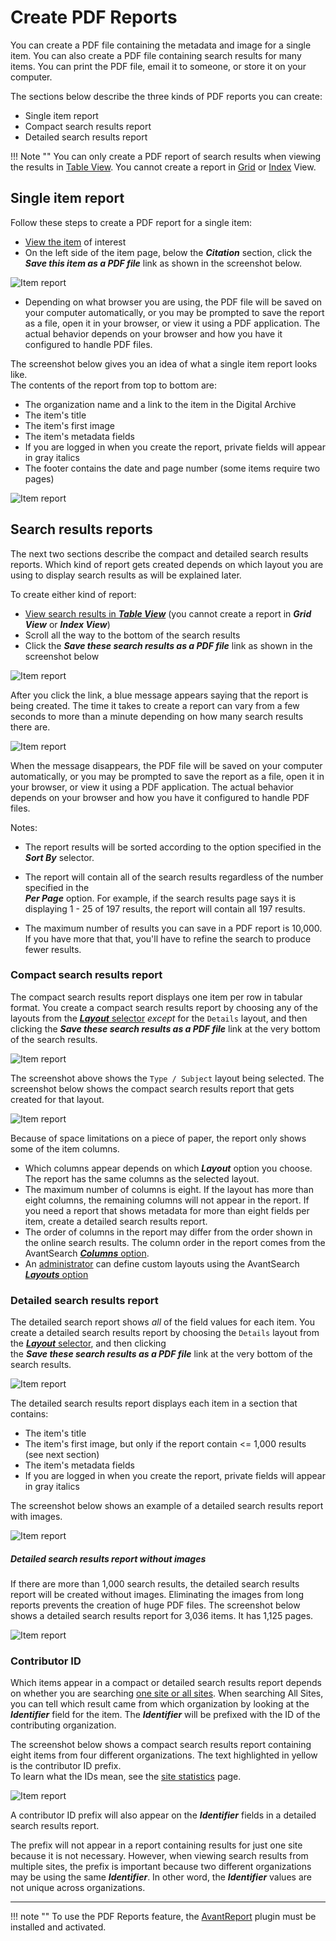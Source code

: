 # Create PDF Reports

You can create a PDF file containing the metadata and image for a single item. You can also
create a PDF file containing search results for many items. You can print the PDF file,
email it to someone, or store it on your computer.

The sections below describe the three kinds of PDF reports you can create:

-   Single item report
-   Compact search results report
-   Detailed search results report

!!! Note ""
    You can only create a PDF report of search results when viewing the results in [Table View](/user/viewing-search-results/#table-view). You cannot create a report in [Grid](/user/viewing-search-results/#grid-view) or [Index](/user/viewing-search-results/#index-view) View.

## Single item report

Follow these steps to create a PDF report for a single item:

-   [View the item](/user/viewing-items/) of interest
-   On the left side of the item page, below the **_Citation_** section, click the  
    **_Save this item as a PDF file_** link as shown in the screenshot below.

![Item report](pdf-report-5.jpg)

-   Depending on what browser you are using, the PDF file will be saved on your computer
    automatically, or you may be prompted to save the report as a file, open it in your
    browser, or view it using a PDF application. The actual behavior depends on your
    browser and how you have it configured to handle PDF files.

The screenshot below gives you an idea of what a single item report looks like.  
The contents of the report from top to bottom are:

-   The organization name and a link to the item in the Digital Archive
-   The item's title
-   The item's first image
-   The item's metadata fields
-   If you are logged in when you create the report, private fields will appear in gray italics
-   The footer contains the date and page number (some items require two pages)

![Item report](pdf-report-4.jpg)

## Search results reports

The next two sections describe the compact and detailed search results reports. Which kind of report
gets created depends on which layout you are using to display search results as will be explained later.  

To create either kind of report:

-   [View search results in **_Table View_**](/user/viewing-search-results/#table-view)
    (you cannot create a report in **_Grid View_** or **_Index View_**)
-   Scroll all the way to the bottom of the search results
-   Click the **_Save these search results as a PDF file_** link as shown in the screenshot below

![Item report](pdf-report-6.jpg)

After you click the link, a blue message appears saying that the report is being created.
The time it takes to create a report can vary from a few seconds to more than a minute
depending on how many search results there are.

![Item report](pdf-report-7.jpg)

When the message disappears, the PDF file will be saved on your computer
automatically, or you may be prompted to save the report as a file, open it in your
browser, or view it using a PDF application. The actual behavior depends on your
browser and how you have it configured to handle PDF files.

Notes:

 -  The report results will be sorted according to the option specified in the **_Sort By_**
    selector.

-   The report will contain all of the search results regardless of the number specified in the  
    **_Per Page_** option. For example, if the search results page says it is displaying
    1 - 25 of 197 results, the report will contain all 197 results.

 -  The maximum number of results you can save in a PDF report is 10,000. If you have more that that,
    you'll have to refine the search to produce fewer results.

### Compact search results report

The compact search results report displays one item per row in tabular format. You create a compact
search results report by choosing any of the layouts from the
[**_Layout_** selector](/user/viewing-search-results/#compact-table-view-layouts)
*except* for the `Details` layout, and then clicking the **_Save these search results as a PDF file_**
link at the very bottom of the search results.

![Item report](pdf-report-9.jpg)

The screenshot above shows the `Type / Subject` layout being selected. The screenshot below
shows the compact search results report that gets created for that layout.

![Item report](pdf-report-3.jpg)

Because of space limitations on a piece of paper, the report only shows some of the item columns. 

-   Which columns appear depends on which **_Layout_** option you choose.  
    The report has the same columns as the selected layout.
-   The maximum number of columns is eight. If the layout has more than eight columns,
    the remaining columns will not appear in the report. If you need a report that shows metadata for more
    than eight fields per item, create a detailed search results report.
-   The order of columns in the report may differ from the order shown in the online search results.
    The column order in the report comes from the AvantSearch [**_Columns_** option](/plugins/avantsearch/#columns-option).
-   An [administrator](/administrator/getting-started-administrator/) can define custom layouts using the AvantSearch
    [**_Layouts_** option](/plugins/avantsearch/#layouts-option)

### Detailed search results report
The detailed search report shows *all* of the field values for each item.
You create a detailed search results report by choosing  the `Details` layout from the
[**_Layout_** selector](/user/viewing-search-results/#compact-table-view-layouts),
and then clicking  
the **_Save these search results as a PDF file_** link at the very bottom of the search results.

![Item report](pdf-report-10.jpg)

The detailed search results report displays each item in a section that contains:

-   The item's title
-   The item's first image, but only if the report contain <= 1,000 results (see next section)
-   The item's metadata fields
-   If you are logged in when you create the report, private fields will appear in gray italics

The screenshot below shows an example of a detailed search results report with images.

![Item report](pdf-report-1.jpg)

##### Detailed search results report without images

If there are more than 1,000 search results, the detailed search results report will be created without
images. Eliminating the images from long reports prevents the creation of huge PDF files. The screenshot
below shows a detailed search results report for 3,036 items. It has 1,125 pages.

![Item report](pdf-report-2.jpg)

### Contributor ID

Which items appear in a compact or detailed search results report depends on whether you are searching
[one site or all sites](/user/how-to-search/#search-one-site-or-all-sites).
When searching All Sites, you can tell which result came from which organization by
looking at the **_Identifier_** field for the item. The **_Identifier_** will be
prefixed with the ID of the contributing organization.

The screenshot below shows a compact search results report containing eight items from four different
organizations. The text highlighted in yellow is the contributor ID prefix.  
To learn what the IDs mean, see the [site statistics](/user/how-to-search/#site-statistics) page.

![Item report](pdf-report-8.jpg)

A contributor ID prefix will also appear on the **_Identifier_** fields in a detailed search results report.

The prefix will not appear in a report containing results for just one site because it is not necessary.
However, when viewing search results from multiple sites, the prefix is important because two different
organizations may be using the same **_Identifier_**. In other word, the
**_Identifier_** values are not unique across organizations.

---

!!! note ""
    To use the PDF Reports feature, the [AvantReport](/plugins/avantreport/) plugin must be installed and activated.



